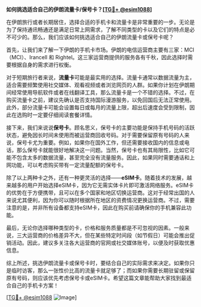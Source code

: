 **如何挑选适合自己的伊朗流量卡/保号卡？[[TG💪+ @esim1088](https://t.me/s/esim1088)]**

在伊朗旅行或者长期居住，选择合适的手机卡和流量卡是非常重要的一步。无论是为了保持通讯畅通还是满足日常上网需求，了解不同类型的卡以及它们的特点是必不可少的。那么，我们应该如何挑选适合自己的伊朗流量卡或保号卡呢？

首先，让我们来了解一下伊朗的手机卡市场。伊朗的电信运营商主要有三家：MCI（MCI）、Irancell 和 Rightel。这三家运营商提供的服务各有千秋，因此选择时需要根据自身的需求进行权衡。

对于短期旅行者来说，**流量卡**可能是最实用的选择。流量卡通常以数据流量为主，适合需要频繁使用社交媒体、观看视频或者浏览网页的人群。如果你计划在伊朗期间经常使用导航软件或者在线翻译工具，那么流量卡是一个不错的选择。不过，在购买流量卡之前，建议先确认是否支持国际漫游服务，以免回国后无法正常使用。此外，部分流量卡可能会设置每日或每月的流量上限，超出后速度会受到限制，因此在选购时一定要仔细阅读套餐详情。

接下来，我们来说说**保号卡**。顾名思义，保号卡的主要功能是保持手机号码的活跃状态，避免因长时间未使用而被运营商回收号码。对于需要保留原有号码的人来说，保号卡尤为重要。例如，如果你在国外工作，但还需要接收国内的信息或电话，那么保号卡就能很好地解决这一问题。当然，保号卡也有其局限性，比如它可能不包含太多的数据流量，甚至完全没有流量服务。因此，如果同时需要通话和上网功能，可以考虑购买带有一定流量配额的保号卡。

除了以上两种卡之外，还有一种更灵活的选择——**eSIM卡**。随着技术的发展，越来越多的用户开始选择eSIM卡，因为它无需实体卡片即可激活网络服务。eSIM卡的优势在于方便携带，且可以在多个国家和地区切换运营商。这对于经常出国的人来说尤其便利，因为你可以随时根据所在地区的资费情况更换运营商。不过，需要注意的是，并非所有设备都支持eSIM卡，因此在购买前请确保你的手机兼容此功能。

最后，无论你选择哪种类型的卡，价格和服务质量都是不可忽视的因素。一般来说，三大运营商的价格差异不大，但在某些特定时间段（如节假日）可能会推出促销活动。因此，建议多关注各大运营商的官网或社交媒体账号，以便及时获取优惠信息。

综上所述，挑选伊朗流量卡或保号卡时，要结合自己的实际需求来决定。如果你只是临时访客，那么一张性价比高的流量卡就足够了；而如果你需要长期驻留或保留原有号码，则应该优先考虑保号卡或eSIM卡。希望这篇文章能帮助大家找到最适合自己的手机卡方案！

[[TG💪+ @esim1088](https://t.me/s/esim1088) ![Image](https://i.postimg.cc/4NQfJmqS/Snipaste-2025-05-13-00-14-12.png)]